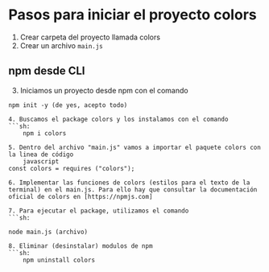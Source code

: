 # Pasos para iniciar el proyecto colors
1. Crear carpeta del proyecto llamada colors
2. Crear un archivo `main.js`

## npm desde CLI
3. Iniciamos un proyecto desde npm con el comando
```sh:
npm init -y (de yes, acepto todo)

4. Buscamos el package colors y los instalamos con el comando
```sh:
    npm i colors

5. Dentro del archivo "main.js" vamos a importar el paquete colors con la linea de código 
    javascript
const colors = requires ("colors");

6. Implementar las funciones de colors (estilos para el texto de la terminal) en el main.js. Para ello hay que consultar la documentación oficial de colors en [https://npmjs.com]

7. Para ejecutar el package, utilizamos el comando
```sh:

node main.js (archivo)

8. Eliminar (desinstalar) modulos de npm
```sh:
    npm uninstall colors